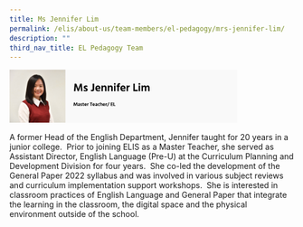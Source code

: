 ```yaml
---
title: Ms Jennifer Lim
permalink: /elis/about-us/team-members/el-pedagogy/mrs-jennifer-lim/
description: ""
third_nav_title: EL Pedagogy Team
---
```

<img src="/images/ms%20jennifer%20lim.png" 
     style="width:80%">
		 
A former Head of the English Department, Jennifer taught for 20 years in a junior college.  Prior to joining ELIS as a Master Teacher, she served as Assistant Director, English Language (Pre-U) at the Curriculum Planning and Development Division for four years.  She co-led the development of the General Paper 2022 syllabus and was involved in various subject reviews and curriculum implementation support workshops.  She is interested in classroom practices of English Language and General Paper that integrate the learning in the classroom, the digital space and the physical environment outside of the school.